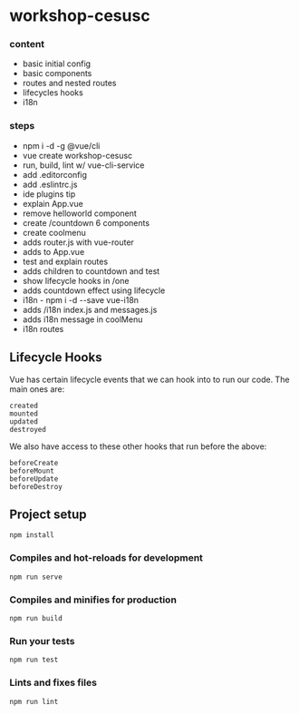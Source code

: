 # workshop-cesusc

### content

* basic initial config
* basic components
* routes and nested routes
* lifecycles hooks
* i18n

### steps

* npm i -d -g @vue/cli
* vue create workshop-cesusc
* run, build, lint w/ vue-cli-service
* add .editorconfig
* add .eslintrc.js
* ide plugins tip
* explain App.vue
* remove helloworld component
* create /countdown 6 components
* create coolmenu
* adds router.js with vue-router
* adds <router-view/> to App.vue
* test and explain routes
* adds children to countdown and test
* show lifecycle hooks in /one
* adds countdown effect using lifecycle
* i18n - npm i -d --save vue-i18n
* adds /i18n index.js and messages.js
* adds i18n message in coolMenu
* i18n routes

## Lifecycle Hooks

Vue has certain lifecycle events that we can hook into to run our code. The main ones are:

```
created
mounted
updated
destroyed
```

We also have access to these other hooks that run before the above:

```
beforeCreate
beforeMount
beforeUpdate
beforeDestroy
```

## Project setup
```
npm install
```

### Compiles and hot-reloads for development
```
npm run serve
```

### Compiles and minifies for production
```
npm run build
```

### Run your tests
```
npm run test
```

### Lints and fixes files
```
npm run lint
```
